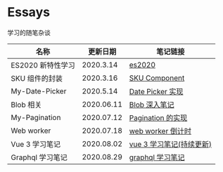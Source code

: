 # Essays

学习的随笔杂谈

| 名称              | 更新日期   | 笔记链接                                                  |
| ----------------- | ---------- | --------------------------------------------------------- |
| ES2020 新特性学习 | 2020.3.14  | [es2020](./es2020/ReadMe.md)                              |
| SKU 组件的封装    | 2020.3.16  | [SKU Component](./SkuComponent/README.md)                 |
| My-Date-Picker    | 2020.5.14  | [Date Picker 实现](./myself-datepicker/README.md)         |
| Blob 相关         | 2020.06.11 | [Blob 深入笔记](./Blob/Readme.md)                         |
| My-Pagination     | 2020.07.12 | [Pagination 的实现](./myself-pagination/readme.md)        |
| Web worker        | 2020.07.18 | [web worker 倒计时](./myself-timeCountDown/readme.md)     |
| Vue 3 学习笔记    | 2020.08.02 | [vue 3 学习笔记(持续更新)](./vue/vue-next-test/README.md) |
| Graphql 学习笔记  | 2020.08.29 | [graphql 学习笔记](./node-graphql/readme.md)              |
